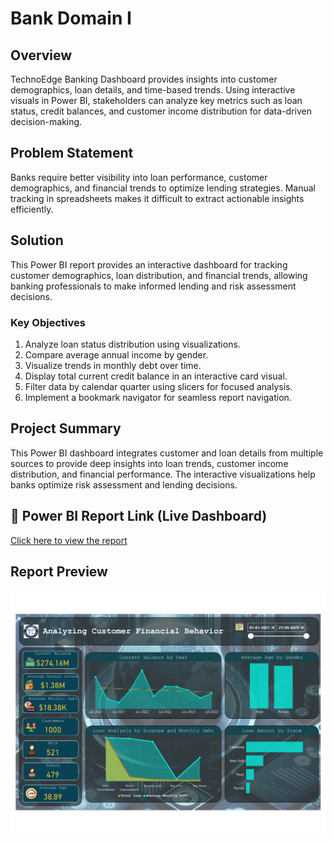 # Bank Domain I

## Overview
TechnoEdge Banking Dashboard provides insights into customer demographics, loan details, and time-based trends. Using interactive visuals in Power BI, stakeholders can analyze key metrics such as loan status, credit balances, and customer income distribution for data-driven decision-making.

## Problem Statement
Banks require better visibility into loan performance, customer demographics, and financial trends to optimize lending strategies. Manual tracking in spreadsheets makes it difficult to extract actionable insights efficiently.

## Solution
This Power BI report provides an interactive dashboard for tracking customer demographics, loan distribution, and financial trends, allowing banking professionals to make informed lending and risk assessment decisions.

### Key Objectives
1. Analyze loan status distribution using visualizations.
2. Compare average annual income by gender.
3. Visualize trends in monthly debt over time.
4. Display total current credit balance in an interactive card visual.
5. Filter data by calendar quarter using slicers for focused analysis.
6. Implement a bookmark navigator for seamless report navigation.

## Project Summary
This Power BI dashboard integrates customer and loan details from multiple sources to provide deep insights into loan trends, customer income distribution, and financial performance. The interactive visualizations help banks optimize risk assessment and lending decisions.

## 🔗 Power BI Report Link (Live Dashboard)
[Click here to view the report](https://app.powerbi.com/view?r=eyJrIjoiNGQxMjIwMzAtNTk1OS00NDc2LWI4M2YtZmY0OTIwZGI5MGZmIiwidCI6ImM2ZTU0OWIzLTVmNDUtNDAzMi1hYWU5LWQ0MjQ0ZGM1YjJjNCJ9)

## Report Preview
![Dashboard](Images/Dashboard.jpg)

